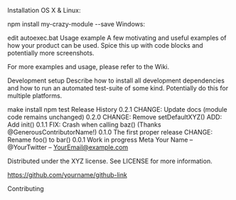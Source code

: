 Installation
OS X & Linux:

npm install my-crazy-module --save
Windows:

edit autoexec.bat
Usage example
A few motivating and useful examples of how your product can be used. Spice this up with code blocks and potentially more screenshots.

For more examples and usage, please refer to the Wiki.

Development setup
Describe how to install all development dependencies and how to run an automated test-suite of some kind. Potentially do this for multiple platforms.

make install
npm test
Release History
0.2.1
CHANGE: Update docs (module code remains unchanged)
0.2.0
CHANGE: Remove setDefaultXYZ()
ADD: Add init()
0.1.1
FIX: Crash when calling baz() (Thanks @GenerousContributorName!)
0.1.0
The first proper release
CHANGE: Rename foo() to bar()
0.0.1
Work in progress
Meta
Your Name – @YourTwitter – YourEmail@example.com

Distributed under the XYZ license. See LICENSE for more information.

https://github.com/yourname/github-link

Contributing
